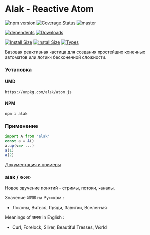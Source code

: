 # Alak - Reactive Atom

[![npm version](https://badge.fury.io/js/alak.svg)](https://badge.fury.io/js/alak)
[![Coverage Status](https://coveralls.io/repos/github/carabins/alak/badge.svg?branch=refs/heads/master)](https://coveralls.io/github/carabins/alak?branch=refs/heads/master)
![master](https://github.com/carabins/alak/workflows/master/badge.svg)

[![dependents](https://david-dm.org/carabins/alak/status.svg)](https://david-dm.org/carabins/alak/status.svg)
[![Downloads](https://img.shields.io/npm/dt/alak.svg)](https://www.npmjs.com/package/alak)

[![Install Size](https://badgen.net/packagephobia/install/alak)](https://badgen.net/packagephobia/install/alak)
[![Install Size](https://badgen.net/bundlephobia/minzip/alak)](https://badgen.net/bundlephobia/minzip/alak)
[![Types](https://badgen.net/npm/types/alak)](https://badgen.net/npm/types/alak)

Базовая реактивная частица для создания простейших конечных автоматов или логики бесконечной сложности.

### Установка

#### UMD

```
https://unpkg.com/alak/atom.js
```

#### NPM

```bash
npm i alak
```

### Применение

```javascript
import A from 'alak'
const a = A()
a.up(v=> ...)
a(1)
a(2)
```

[Документация и примеры](https://alak.now.sh/)

### alak / अलक

Новое звучение понятий - стримы, потоки, каналы.

Значение अलक на Русском :

- Локоны, Виться, Пряди, Завитки, Вселенная

Meanings of अलक in English :

- Curl, Forelock, Sliver, Beautiful Tresses, World
